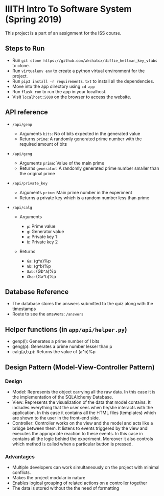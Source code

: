 # IIITH Intro To Software System (Spring 2019)
This project is a part of an assignment for the ISS course.

## Steps to Run
- Run `git clone https://github.com/akshatcx/diffie_hellman_key_vlabs` to clone.
- Run `virtualenv env` to create a python virtual environment for the project.
- Run `pip3 install -r requirements.txt` to install all the dependencies.
- Move into the app directory using `cd app`
- Run `flask run` to run the app in your localhost.
- Visit `localhost:5000` on the browser to access the website.

## API reference
- `/api/genp`
    - Arguments `bits`: No of bits expected in the generated value
    - Returns `prime`: A randomly generated prime number with the required amount of bits  

- `/api/geng`
    - Arguments `prime`: Value of the main prime
    - Returns `generator`: A randomly generated prime number smaller than the original prime
- `/api/private_key`
    - Arguments `prime`: Main prime number in the experiment
    - Returns a private key which is a random number less than prime

- `/api/calg`
    - Arguments
        - `p`: Prime value
        - `g`: Generator value
        - `a`: Private key 1
        - `b`: Private key 2

    - Returns
        - `Ga`: (g^a)%p
        - `Gb`: (g^b)%p
        - `Gab`: (Gb^a)%p
        - `Gba`: (Ga^b)%p
        
## Database Reference
- The database stores the answers submitted to the quiz along with the timestamps
- Route to see the answers: `/answers` 

## Helper functions (in `app/api/helper.py`)
- genp(l): Generates a prime number of l bits
- geng(p): Generates a prime number lesser than p
- calg(a,b,p): Returns the value of (a^b)%p

## Design Pattern (Model-View-Controller Pattern)

### Design
- Model: Represents the object carrying all the raw data. In this case it is the implementation of the SQLAlchemy Database.
- View: Represents the visualization of the data that model contains. It includes everything that the user sees when he/she interacts with the application. In this case it contains all the HTML files (templates) which are shown to the user in the front-end side.
- Controller: Controller works on the view and the model and acts like a bridge between them. It listens to events triggered by the view and executes the appropriate reaction to these events. In this case in contains all the logic behind the experiment. Moreover it also controls which method is called when a particular button is pressed.

### Advantages
- Multiple developers can work simultaneously on the project with minimal conflicts.
- Makes the project modular in nature
- Enables logical grouping of related actions on a controller together
- The data is stored without the the need of formatting


